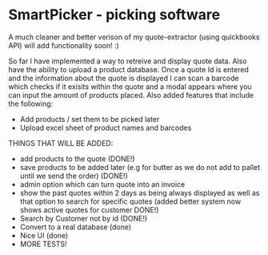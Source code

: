 # SmartPicker - picking software
A much cleaner and better verison of my quote-extractor (using quickbooks API) will add functionality soon! :)


So far I have implemented a way to retreive and display quote data. Also have the ability to upload a product database. Once a quote Id is entered and the information about the quote is displayed I can scan a barcode which checks if it exisits within the quote and a modal appears where you can input the amount of products placed. Also added features that include the following:
- Add products / set them to be picked later
- Upload excel sheet of product names and barcodes

THINGS THAT WILL BE ADDED:
- add products to the quote (DONE!)
- save products to be added later (e.g for butter as we do not add to pallet until we send the order) (DONE!)
- admin option which can turn quote into an invoice
- show the past quotes within 2 days as being always displayed as well as that option to search for specific quotes (added better system now shows active quotes for customer DONE!)
- Search by Customer not by id (DONE!)
- Convert to a real database (done)
- Nice UI (done)
- MORE TESTS!
  
